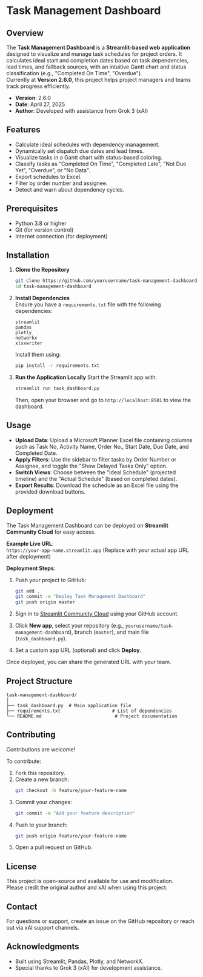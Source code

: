 # Task Management Dashboard

## Overview
The **Task Management Dashboard** is a **Streamlit-based web application** designed to visualize and manage task schedules for project orders. It calculates ideal start and completion dates based on task dependencies, lead times, and fallback sources, with an intuitive Gantt chart and status classification (e.g., "Completed On Time", "Overdue").  
Currently at **Version 2.6.0**, this project helps project managers and teams track progress efficiently.

- **Version**: 2.6.0
- **Date**: April 27, 2025
- **Author**: Developed with assistance from Grok 3 (xAI)

## Features
- Calculate ideal schedules with dependency management.
- Dynamically set dispatch due dates and lead times.
- Visualize tasks in a Gantt chart with status-based coloring.
- Classify tasks as "Completed On Time", "Completed Late", "Not Due Yet", "Overdue", or "No Data".
- Export schedules to Excel.
- Filter by order number and assignee.
- Detect and warn about dependency cycles.

## Prerequisites
- Python 3.8 or higher
- Git (for version control)
- Internet connection (for deployment)

## Installation

1. **Clone the Repository**
   ```bash
   git clone https://github.com/yourusername/task-management-dashboard.git
   cd task-management-dashboard
   ```

2. **Install Dependencies**  
   Ensure you have a `requirements.txt` file with the following dependencies:
   ```
   streamlit
   pandas
   plotly
   networkx
   xlsxwriter
   ```
   Install them using:
   ```bash
   pip install -r requirements.txt
   ```

3. **Run the Application Locally**
   Start the Streamlit app with:
   ```bash
   streamlit run task_dashboard.py
   ```
   Then, open your browser and go to `http://localhost:8501` to view the dashboard.

## Usage
- **Upload Data**: Upload a Microsoft Planner Excel file containing columns such as Task No, Activity Name, Order No., Start Date, Due Date, and Completed Date.
- **Apply Filters**: Use the sidebar to filter tasks by Order Number or Assignee, and toggle the "Show Delayed Tasks Only" option.
- **Switch Views**: Choose between the "Ideal Schedule" (projected timeline) and the "Actual Schedule" (based on completed dates).
- **Export Results**: Download the schedule as an Excel file using the provided download buttons.

## Deployment
The Task Management Dashboard can be deployed on **Streamlit Community Cloud** for easy access.

**Example Live URL**:  
`https://your-app-name.streamlit.app` (Replace with your actual app URL after deployment)

**Deployment Steps**:
1. Push your project to GitHub:
   ```bash
   git add .
   git commit -m "Deploy Task Management Dashboard"
   git push origin master
   ```

2. Sign in to [Streamlit Community Cloud](https://streamlit.io/cloud) using your GitHub account.

3. Click **New app**, select your repository (e.g., `yourusername/task-management-dashboard`), branch (`master`), and main file (`task_dashboard.py`).

4. Set a custom app URL (optional) and click **Deploy**.

Once deployed, you can share the generated URL with your team.

## Project Structure
```
task-management-dashboard/
│
├── task_dashboard.py  # Main application file
├── requirements.txt                   # List of dependencies
└── README.md                           # Project documentation
```

## Contributing
Contributions are welcome!  

To contribute:
1. Fork this repository.
2. Create a new branch:
   ```bash
   git checkout -b feature/your-feature-name
   ```
3. Commit your changes:
   ```bash
   git commit -m "Add your feature description"
   ```
4. Push to your branch:
   ```bash
   git push origin feature/your-feature-name
   ```
5. Open a pull request on GitHub.

## License
This project is open-source and available for use and modification.  
Please credit the original author and xAI when using this project.

## Contact
For questions or support, create an issue on the GitHub repository or reach out via xAI support channels.

## Acknowledgments
- Built using Streamlit, Pandas, Plotly, and NetworkX.
- Special thanks to Grok 3 (xAI) for development assistance.